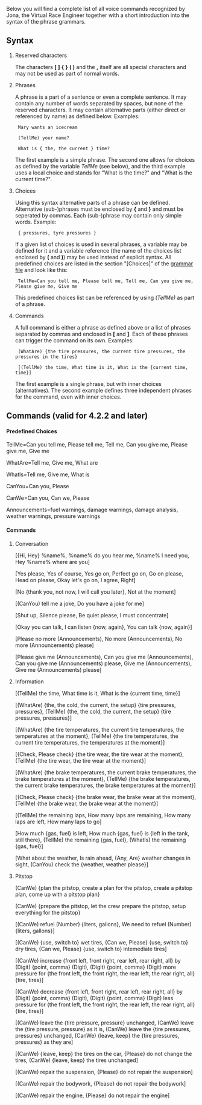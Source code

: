 Below you will find a complete list of all voice commands recognized by Jona, the Virtual Race Engineer together with a short introduction into the syntax of the phrase grammars.

## Syntax

1. Reserved characters

   The characters **[**  **]**  **{**  **}**  **(**  **)** and the  **,**  itself are all special characters and may not be used as part of normal words.
   
2. Phrases

   A phrase is a part of a sentence or even a complete sentence. It may contain any number of words separated by spaces, but none of the reserved characters. It may contain alternative parts (either direct or referenced by name) as defined below. Examples:
   
		Mary wants an icecream

		(TellMe) your name?
		
		What is { the, the current } time?
		
   The first example is a simple phrase. The second one allows for choices as defined by the variable *TellMe* (see below), and the third example uses a local choice and stands for "What is the time?" and "What is the current time?".


3. Choices

   Using this syntax alternative parts of a phrase can be defined. Alternative (sub-)phrases must be enclosed by **{** and **}** and must be seperated by commas. Each (sub-)phrase may contain only simple words. Example:
   
		{ pressures, tyre pressures }

   If a given list of choices is used in several phrases, a variable may be defined for it and a variable reference (the name of the choices list enclosed by **(** and **)**) may be used instead of explicit syntax. All predefined choices are listed in the section "[Choices]" of the [grammar file](https://github.com/SeriousOldMan/Simulator-Controller/blob/main/Sources/Assistants/Grammars/Race%20Engineer.grammars.en) and look like this:

		TellMe=Can you tell me, Please tell me, Tell me, Can you give me, Please give me, Give me

   This predefined choices list can be referenced by using *(TellMe)* as part of a phrase.

4. Commands

   A full command is either a phrase as defined above or a list of phrases separated by commas and enclosed in **[** and **]**. Each of these phrases can trigger the command on its own. Examples:

		(WhatAre) {the tire pressures, the current tire pressures, the pressures in the tires}
		
		[(TellMe) the time, What time is it, What is the {current time, time}]

   The first example is a single phrase, but with inner choices (alternatives). The second example defines three independent phrases for the command, even with inner choices.

## Commands (valid for 4.2.2 and later)

#### Predefined Choices

TellMe=Can you tell me, Please tell me, Tell me, Can you give me, Please give me, Give me

WhatAre=Tell me, Give me, What are

WhatIs=Tell me, Give me, What is

CanYou=Can you, Please

CanWe=Can you, Can we, Please

Announcements=fuel warnings, damage warnings, damage analysis, weather warnings, pressure warnings

#### Commands

1.  Conversation

	[{Hi, Hey} %name%, %name% do you hear me, %name% I need you, Hey %name% where are you]

	[Yes please, Yes of course, Yes go on, Perfect go on, Go on please, Head on please, Okay let's go on, I agree, Right]

	[No {thank you, not now, I will call you later}, Not at the moment]

	[(CanYou) tell me a joke, Do you have a joke for me]

	[Shut up, Silence please, Be quiet please, I must concentrate]

	[Okay you can talk, I can listen {now, again}, You can talk {now, again}]

	[Please no more (Announcements), No more (Announcements), No more (Announcements) please]

	[Please give me (Announcements), Can you give me (Announcements), Can you give me (Announcements) please, Give me (Announcements), Give me (Announcements) please]

2.  Information

	[(TellMe) the time, What time is it, What is the {current time, time}]

	[(WhatAre) {the, the cold, the current, the setup} {tire pressures, pressures}, (TellMe) {the, the cold, the current, the setup} {tire pressures, pressures}]

	[(WhatAre) {the tire temperatures, the current tire temperatures, the temperatures at the moment}, (TellMe) {the tire temperatures, the current tire temperatures, the temperatures at the moment}]

	[{Check, Please check} {the tire wear, the tire wear at the moment}, (TellMe) {the tire wear, the tire wear at the moment}]
	
	[(WhatAre) {the brake temperatures, the current brake temperatures, the brake temperatures at the moment}, (TellMe) {the brake temperatures, the current brake temperatures, the brake temperatures at the moment}]

	[{Check, Please check} {the brake wear, the brake wear at the moment}, (TellMe) {the brake wear, the brake wear at the moment}]

	[(TellMe) the remaining laps, How many laps are remaining, How many laps are left, How many laps to go]

	[How much {gas, fuel} is left, How much {gas, fuel} is {left in the tank, still there}, (TellMe) the remaining {gas, fuel}, (WhatIs) the remaining {gas, fuel}]

	[What about the weather, Is rain ahead, {Any, Are} weather changes in sight, (CanYou) check the {weather, weather please}]

3.  Pitstop

	(CanWe) {plan the pitstop, create a plan for the pitstop, create a pitstop plan, come up with a pitstop plan}

	(CanWe) {prepare the pitstop, let the crew prepare the pitstop, setup everything for the pitstop}

	[(CanWe) refuel (Number) {liters, gallons}, We need to refuel (Number) {liters, gallons}]

	[(CanWe) {use, switch to} wet tires, {Can we, Please} {use, switch to} dry tires, {Can we, Please} {use, switch to} intemediate tires]

	[(CanWe) increase {front left, front right, rear left, rear right, all} by (Digit) {point, comma} (Digit), (Digit) {point, comma} (Digit) more pressure for {the front left, the front right, the rear left, the rear right, all} {tire, tires}]
	
	[(CanWe) decrease {front left, front right, rear left, rear right, all} by (Digit) {point, comma} (Digit), (Digit) {point, comma} (Digit) less pressure for {the front left, the front right, the rear left, the rear right, all} {tire, tires}]
	
	[(CanWe) leave the {tire pressure, pressure} unchanged, (CanWe) leave the {tire pressure, pressure} as it is, (CanWe) leave the {tire pressures, pressures} unchanged, (CanWe) {leave, keep} the {tire pressures, pressures} as they are]

	[(CanWe) {leave, keep} the tires on the car, {Please} do not change the tires, (CanWe) {leave, keep} the tires unchanged]

	[(CanWe) repair the suspension, {Please} do not repair the suspension]

	[(CanWe) repair the bodywork, {Please} do not repair the bodywork]
	
	[(CanWe) repair the engine, {Please} do not repair the engine]
